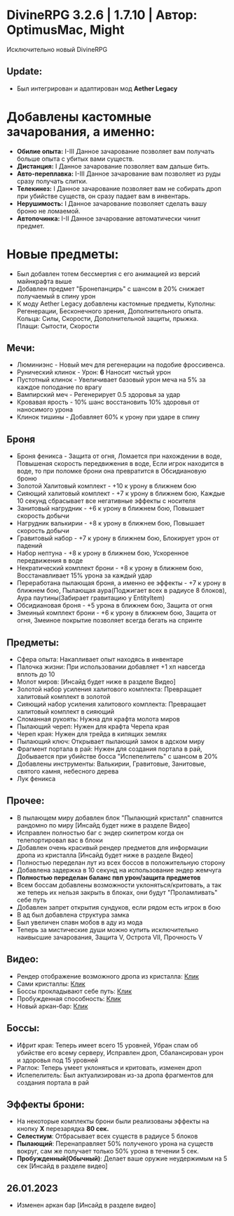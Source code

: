 # DivineRPG 3.2.6 | 1.7.10 | Автор: <b>OptimusMac, Might</b>

Исключительно новый DivineRPG

## Update:

- Был интегрирован и адаптирован мод <b>Aether Legacy</b>
# Добавлены кастомные зачарования, а именно:
- <b>Обилие опыта:</b> I-III Данное зачарование позволяет вам получать больше опыта с убитых вами существ.
- <b>Дистанция:</b> I Данное зачарование позволяет вам дальше бить.
- <b>Авто-переплавка:</b> I-III Данное зачарование вам позволяет из руды сразу получать слитки.
- <b>Телекинез:</b> I Данное зачарование позволяет вам не собирать дроп при убийстве существ, он сразу падает вам в инвентарь.
- <b>Нерушимость:</b> I Данное зачарование позволяет сделать вашу броню не ломаемой.
- <b>Автопочинка: </b> I-II Данное зачарование автоматически чинит предмет.
# Новые предметы:
- Был добавлен тотем бессмертия с его анимацией из версий майнкрафта выше
- Добавлен предмет "Бронепанцирь" с шансом в 20% снижает получаемый в спину урон
- К моду Aether Legacy добавлены кастомные предметы, Куполны: Регенерации, Бесконечного зрения, Дополнительного опыта.\
Кольца: Силы, Скорости, Дополнительной защиты, прыжка.\
Плащи: Сытости, Скорости 
## Мечи:
- Люминиэнс - Новый меч для регенерации на подобие фроссивенса.
- Рунический клинок - Урон: <b>6</b> Наносит чистый урон
- Пустотный клинок - Увеличивает базовый урон меча на 5% за каждое поподание по врагу
- Вампирский меч - Регенерирует 0.5 здоровья за удар
- Кровавая ярость - 10% шанс восстановить 10% здоровья от наносимого урона
- Клинок тишины - Добавляет 60% к урону при ударе в спину
## Броня
- Броня феникса - Защита от огня\,
Ломается при нахождении в воде\,
Повышеная скорость передвижения в воде\,
Если игрок находится в воде, то при поломке брони она превратится в Обсидиановую броню
- Золотой Халитовый комплект - +10 к урону в ближнем бою
- Сияющий халитовый комплект - +7 к урону в ближнем бою\,
Каждые 10 секунд сбрасывает все негативные эффекты с носителя
- Занитовый нагрудник - +6 к урону в ближнем бою\,
Повышает скорость добычи
- Нагрудник валькирии - +8 к урону в ближнем бою\,
Повышает скорость добычи
- Гравитовый набор - +7 к урону в ближнем бою\,
Блокирует урон от падений
- Набор нептуна - +8 к урону в ближнем бою\,
Ускоренное передвижения в воде
- Некратический комплект брони - +8 к урону в ближнем бою\,
Восстанавливает 15% урона за каждый удар
- Переработана пылающая броня, а именно ее эффекты - +7 к урону в ближнем бою\,
Пылающая аура(Поджигает всех в радиусе 8 блоков)\,
Аура паутины(Забирает гравитацию у EntityItem)
- Обсидиановая броня - +5 урона в ближнем бою\,
Защита от огня
- Змеиный комплект брони - +6 к урону в ближнем бою\,
Защита от огня\,
Змеиное покрытие позволяет всегда бегать на спринте
## Предметы:
- Сфера опыта: Накапливает опыт находясь в инвентаре
- Палочка жизни: При использовании добавляет +1 хп навсегда вплоть до 10
- Молот миров: [Инсайд будет ниже в разделе Видео]
- Золотой набор усиления халитового комплекта: Превращает халитовый комплект в золотой
- Сияющий набор усиления халитового комплекта: Превращает халитовый комплект в сияющий
- Сломанная рукоять: Нужна для крафта молота миров
- Пылающий череп: Нужен для крафта Черепа края
- Череп края: Нужен для трейда в кипящих землях
- Пылающий ключ: Открывает пылающий замок в адском миру
- Фрагмент портала в рай: Нужен для создания портала в рай\,
Добывается при убийстве босса "Испепелитель" с шансом в 20%
- Добавлены инструменты: Валькирии, Гравитовые, Занитовые, святого камня, небесного дерева
- Лук феникса

## Прочее:
- В пылающем миру добавлен блок "Пылающий кристалл" спавнится рандомно по миру [Инсайд будет ниже в разделе Видео]
- Исправлен полностью баг с эндер скипетром когда он телепортировал вас в блоки
- Добавлен очень красивый рендер предметов для информации дропа из кристалла [Инсайд будет ниже в разделе Видео]
- Полностью переделан лут из всех боссов в положительную сторону
- Добавлена задержка в 10 секунд на использование эндер жемчуга
- <b>Полностью переделан баланс пвп урон/защита предметов</b>
- Всем боссам добавлены возможности уклоняться/критовать, а так же теперь их нельзя закрыть в блоках, они будут "Проламливать" себе путь
- Добавлен запрет открытия сундуков, если рядом есть игрок в бою
- В ад был добавлена структура замка
- Был увеличен спавн мобов в аду из мода
- Теперь за мистические души можно купить исключительно наивысшие зачарования, Защита V, Острота VII, Прочность V

## Видео:
- Рендер отображение возможного дропа из кристалла: <a href = 'https://youtu.be/3iTsuDYjzH0'>Клик</a>
- Сами кристаллы: <a href = 'https://youtu.be/zrOlwq-c10E'>Клик</a>
- Боссы прокладывают себе путь: <a href = 'https://youtu.be/67Q6p9XaNpc'>Клик</a>
- Пробужденная способность: <a href = 'https://youtu.be/dYBoyf_KIOY'>Клик</a>
- Новый аркан-бар: <a href = 'https://youtu.be/5UjV9j2mFFE'>Клик</a>

## Боссы:
- Ифрит края: Теперь имеет всего 15 уровней\,
Убран спам об убийстве его всему серверу\,
Исправлен дроп\,
Сбалансирован урон и здоровья под 15 уровней
- Раглок: Теперь умеет уклоняться и критовать, изменен дроп
- Испепелитель: Был актуализирован из-за дропа фрагментов для создания портала в рай

## Эффекты брони:
- На некоторые комплекты брони были реализованы эффекты на кнопку <b>X</b> перезарядка <b>80 сек.</b>
- <b>Селестиум</b>: Отбрасывает всех существ в радиусе 5 блоков
- <b>Пылающий</b>: Перенаправляет 50% полученого урона на существ вокруг, сам же получает только 50% урона в течении 5 сек.
- <b>Пробужденный(Обычный)</b>: Делает ваше оружие неудержимым на 5 сек [Инсайд в разделе видео]

## 26.01.2023
- Изменен аркан бар [Инсайд в разделе видео]
